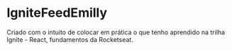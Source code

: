 # IgniteFeedEmilly
Criado com o intuito de colocar em prática o que tenho aprendido na trilha Ignite - React, fundamentos da Rocketseat.
